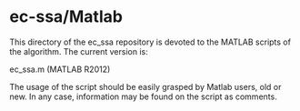 # ec-ssa/Matlab
This directory of the ec_ssa repository is devoted to the
MATLAB scripts of the algorithm. The current version is:

ec_ssa.m (MATLAB R2012)

The usage of the script should be easily grasped by Matlab
users, old or new. In any case, information may be found
on the script as comments.
